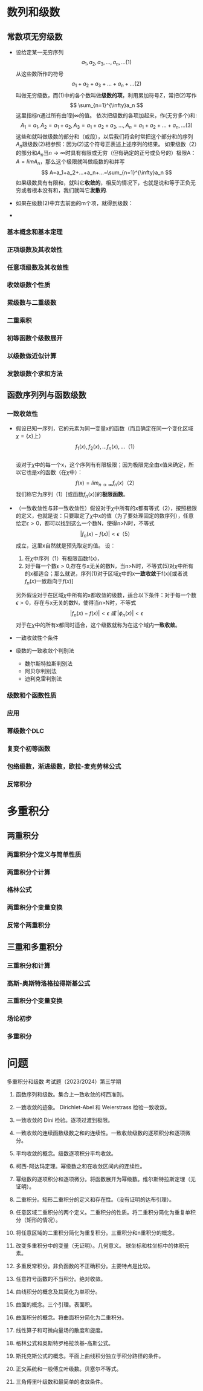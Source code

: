 # 数列和级数
## 常数项无穷级数
* 设给定某一无穷序列
$$
a_1,a_2,a_3,...,a_n,... (1)
$$
从这些数所作的符号
$$
a_1+ a_2 + a_3 + ... + a_n + ... (2)
$$
叫做无穷级数，而(1)中的各个数叫做**级数的项**，利用累加符号$\Sigma$，常把(2)写作
$$
\sum_{n=1}^{\infty}a_n
$$
这里指标n通过所有由1到$\infty$的值。
依次把级数的各项加起来，作(无穷多个)和:
$$
A_1=a_1,A_2=a_1+a_2,A_3=a_1+a_2+a_3,...,A_n=a_1+a_2+...+a_n,...(3)
$$
这些和就叫做级数的部分和（或段），以后我们将会时常把这个部分和的序列${A_n}$跟级数(2)相参照：因为(2)这个符号正表述上述序列的结果。
如果级数（2）的部分和$A_n$当$n\to \infty$时具有有限或无穷（但有确定的正号或负号的）极限A：$A=limA_n$，那么这个极限就叫做级数的和并写
$$
A=a_1+a_2+...+a_n+...=\sum_{n=1}^{\infty}a_n
$$
如果级数具有有限和，就叫它**收敛的**，相反的情况下，也就是说和等于正负无穷或者根本没有和，我们就叫它**发散的**.

* 如果在级数(2)中弃去前面的m个项，就得到级数：

* 
### 基本概念和基本定理
### 正项级数及其收敛性
### 任意项级数及其收敛性
### 收敛级数个性质
### 累级数与二重级数
### 二重乘积
### 初等函数个级数展开
### 以级数做近似计算
### 发散级数个求和方法

## 函数序列列与函数级数
### 一致收敛性
* 假设已知一序列，它的元素为同一变量x的函数（而且确定在同一个变化区域$\chi = \{x\}$上）
$$
    f_1(x),f_2(x),...f_n(x),...（1）
$$   
设对于$\chi$中的每一个x，这个序列有有限极限；因为极限完全由x值来确定，所以它也是x的函数（在$\chi$中）：
$$
    f(x) = lim_{n \to \infty}f_n(x)（2）
$$
我们称它为序列（1）[或函数$f_n(x)$]的**极限函数**。

* （一致收敛性与非一致收敛性）假设对于$\chi$中所有的x都有等式（2），按照极限的定义，也就是说：只要取定了$\chi$中x的值（为了要处理固定的数序列），任意给定$\epsilon>0$，都可以找到这么一个数N，使得n>N时，不等式
$$
|f_n(x)-f(x)|<\epsilon （5）
$$
成立，这里x自然就是预先取定的值。
设：
    1. 在$\chi$中序列（1）有极限函数f(x)，
    2. 对于每一个数$\epsilon>0$,存在与x无关的数N，当n>N时，不等式(5)对$\chi$中所有的x都适合；那么就说，序列(1)对于区域$\chi$中的x**一致收敛**于f(x)[或者说$f_n(x)$一致趋向于$f(x)$]

    另外假设对于在区域$\chi$中所有的x都收敛的级数，适合以下条件：对于每一个数$\epsilon>0$，存在与x无关的数N，使得当n>N时，不等式
    $$
    |f_n(x)-f(x)|<\epsilon\;或\;|\phi_n(x)|<\epsilon
    $$
    对于在$\chi$中的所有x都同时适合，这个级数就称为在这个域内**一致收敛**。

* 一致收敛性个条件

* 级数的一致收敛个判别法
    * 魏尔斯特拉斯判别法
    * 阿贝尔判别法
    * 迪利克雷判别法

### 级数和个函数性质
### 应用
### 幂级数个DLC
### 复变个初等函数
### 包络级数，渐进级数，欧拉-麦克劳林公式
### 反常积分

# 多重积分
## 两重积分
### 两重积分个定义与简单性质
### 两重积分个计算
### 格林公式
### 两重积分个变量变换
### 反常个两重积分

## 三重和多重积分
### 三重积分和计算
### 高斯-奥斯特洛格拉得斯基公式
### 三重积分个变量变换
### 场论初步
### 多重积分

# 问题
多重积分和级数
考试题（2023/2024）第三学期
1. 函数序列和级数。集合上一致收敛的柯西准则。

2. 一致收敛的迹象。 Dirichlet-Abel 和 Weierstrass 检验一致收敛。

3. 一致收敛的 Dini 检验。逐项过渡到极限。

4. 一致收敛的连续函数级数之和的连续性。一致收敛级数的逐项积分和逐项微分。

5. 平均收敛的概念。级数逐项积分平均收敛。

6. 柯西-阿达玛定理。幂级数之和在收敛区间内的连续性。

7. 幂级数的逐项积分和逐项微分。将函数展开为幂级数。维尔斯特拉斯定理（无证明）。

8. 二重积分。矩形二重积分的定义和存在性。（没有证明的达布引理）。

9. 任意区域二重积分的两个定义。二重积分的性质。将二重积分简化为重复单积分（矩形的情况）。

10. 将任意区域的二重积分简化为重复积分。三重积分和n重积分的概念。

11. 改变多重积分中的变量（无证明）。几何意义。 球坐标和柱坐标中的体积元素。

12. 多重反常积分。非负函数的不正确积分。主要特点是比较。

13. 任意符号函数的不当积分。绝对收敛。

14. 曲线积分的概念及其简化为单积分。

15. 曲面的概念。三个引理。表面积。

16. 曲面积分的概念。将曲面积分简化为二重积分。

17. 线性算子和可微向量场的散度和旋度。

18. 格林公式和奥斯特罗格拉茨基-高斯公式。


19. 斯托克斯公式的概念。平面上曲线积分独立于积分路径的条件。

20. 正交系统和一般傅立叶级数。贝塞尔不等式。

21. 三角傅里叶级数和最简单的收敛条件。